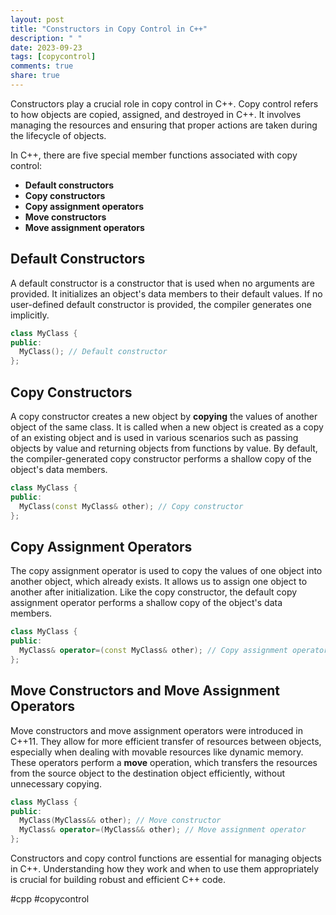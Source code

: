 ```yaml
---
layout: post
title: "Constructors in Copy Control in C++"
description: " "
date: 2023-09-23
tags: [copycontrol]
comments: true
share: true
---
```


Constructors play a crucial role in copy control in C++. Copy control refers to how objects are copied, assigned, and destroyed in C++. It involves managing the resources and ensuring that proper actions are taken during the lifecycle of objects.

In C++, there are five special member functions associated with copy control: 
- **Default constructors**
- **Copy constructors**
- **Copy assignment operators**
- **Move constructors**
- **Move assignment operators**

## Default Constructors

A default constructor is a constructor that is used when no arguments are provided. It initializes an object's data members to their default values. If no user-defined default constructor is provided, the compiler generates one implicitly.

```c++
class MyClass {
public:
  MyClass(); // Default constructor
};
```

## Copy Constructors

A copy constructor creates a new object by **copying** the values of another object of the same class. It is called when a new object is created as a copy of an existing object and is used in various scenarios such as passing objects by value and returning objects from functions by value. By default, the compiler-generated copy constructor performs a shallow copy of the object's data members.

```c++
class MyClass {
public:
  MyClass(const MyClass& other); // Copy constructor
};
```

## Copy Assignment Operators

The copy assignment operator is used to copy the values of one object into another object, which already exists. It allows us to assign one object to another after initialization. Like the copy constructor, the default copy assignment operator performs a shallow copy of the object's data members.

```c++
class MyClass {
public:
  MyClass& operator=(const MyClass& other); // Copy assignment operator
};
```

## Move Constructors and Move Assignment Operators

Move constructors and move assignment operators were introduced in C++11. They allow for more efficient transfer of resources between objects, especially when dealing with movable resources like dynamic memory. These operators perform a **move** operation, which transfers the resources from the source object to the destination object efficiently, without unnecessary copying.

```c++
class MyClass {
public:
  MyClass(MyClass&& other); // Move constructor
  MyClass& operator=(MyClass&& other); // Move assignment operator
};
```

Constructors and copy control functions are essential for managing objects in C++. Understanding how they work and when to use them appropriately is crucial for building robust and efficient C++ code.

#cpp #copycontrol